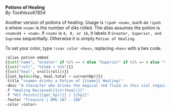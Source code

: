 **Potions of Healing**  
*By Toothless#7854*  
  
Another version of potions of healing. Usage is ``!ipoh <num>``, such as ``!ipoh 8`` where ``<num>`` is the number of d4s rolled. The alias assumes the potion is ``<num>d4 + <num>``. If ``<num>`` is ``4, 8, or 16``, it labels it ``Greater, Superior, and Supreme`` sequentially. Otherwise it is simply ``Potion of Healing``.  
  
To set your color, type ``!cvar color <hex>``, replacing ``<hex>`` with a hex code.  
  
```py  
!alias potion embed   
{{set("name", "Greater" if %1% == 4 else "Superior" if %1% == 8 else "Supreme" if %1% == 16 else "")}}   
{{set("roll", "%1%d4 + %1%")}}   
{{set("heal", vroll(roll))}}   
{{set_hp(min(hp, heal.total + currentHp))}}   
-title "<name> drinks a Potion of {{name}} Healing!"   
-desc "A character who drinks the magical red fluid in this vial regains {{roll}} hit points. Administering or drinking a potion takes an action."   
-f "Healing Recieved|{{str(heal)}}"   
-f "Hit Points|{{get_hp()}} / {{hp}}"   
-footer "Treasure | DMG 187 - 188"   
-color <color>  
```